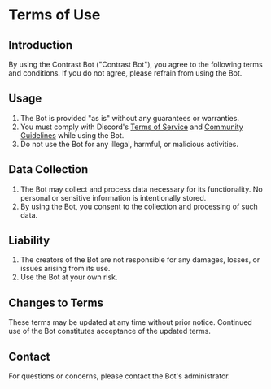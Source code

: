 # Terms of Use

## Introduction

By using the Contrast Bot ("Contrast Bot"), you agree to the following terms and conditions. If you do not agree, please refrain from using the Bot.

## Usage

1. The Bot is provided "as is" without any guarantees or warranties.
2. You must comply with Discord's [Terms of Service](https://discord.com/terms) and [Community Guidelines](https://discord.com/guidelines) while using the Bot.
3. Do not use the Bot for any illegal, harmful, or malicious activities.

## Data Collection

1. The Bot may collect and process data necessary for its functionality. No personal or sensitive information is intentionally stored.
2. By using the Bot, you consent to the collection and processing of such data.

## Liability

1. The creators of the Bot are not responsible for any damages, losses, or issues arising from its use.
2. Use the Bot at your own risk.

## Changes to Terms

These terms may be updated at any time without prior notice. Continued use of the Bot constitutes acceptance of the updated terms.

## Contact

For questions or concerns, please contact the Bot's administrator.
